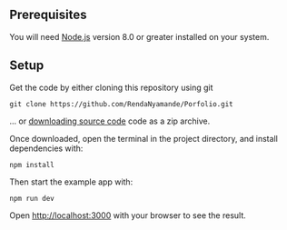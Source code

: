 ## Prerequisites

You will need [Node.js](https://nodejs.org) version 8.0 or greater installed on your system.

## Setup

Get the code by either cloning this repository using git

```
git clone https://github.com/RendaNyamande/Porfolio.git
```

... or [downloading source code](https://github.com/RendaNyamande/Porfolio/archive/refs/heads/main.zip) code as a zip archive.

Once downloaded, open the terminal in the project directory, and install dependencies with:

```
npm install
```

Then start the example app with:

```
npm run dev
```

Open [http://localhost:3000](http://localhost:3000) with your browser to see the result.
